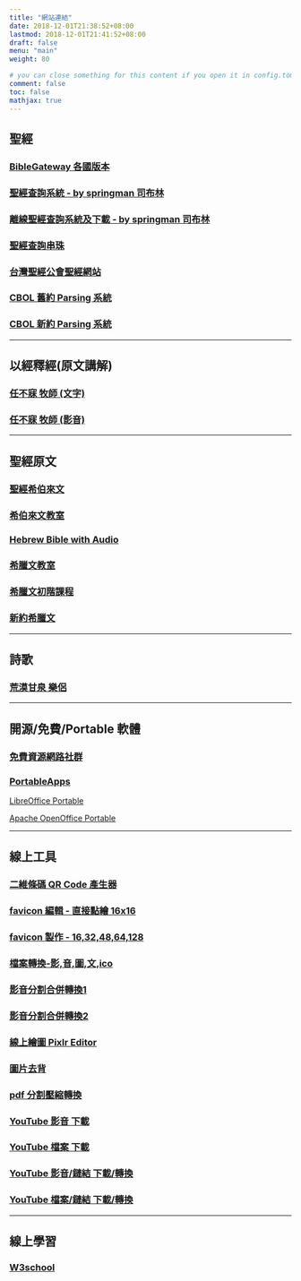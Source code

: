 ```yaml
---
title: "網站連結"
date: 2018-12-01T21:38:52+08:00
lastmod: 2018-12-01T21:41:52+08:00
draft: false
menu: "main"
weight: 80

# you can close something for this content if you open it in config.toml.
comment: false
toc: false
mathjax: true
---
```


## 聖經

### <a href="https://www.biblegateway.com/" target="_blank">BibleGateway 各國版本</a>

### <a href="/OfflineBible076/index.html" target="_blank">聖經查詢系統 - by springman 司布林</a>

### <a href="http://springbible.fhl.net/OfflineBible/offline.html" target="_blank">離線聖經查詢系統及下載 - by springman 司布林</a>

### <a href="https://thingclear.com/Bible/vol.php?_Lng=B5" target="_blank">聖經查詢串珠</a>

### <a href="http://cb.fhl.net/" target="_blank">台灣聖經公會聖經網站</a>

### <a href="http://a2z.fhl.net/php/parsing.php?engs=Gen&chap=1&sec=1" target="_blank">CBOL 舊約 Parsing 系統</a>

### <a href="https://bible.fhl.net/new/fhlwhparsing.php?engs=Matt&chap=1&sec=1" target="_blank">CBOL 新約 Parsing 系統</a>

---

## 以經釋經(原文講解)

### <a href="http://www.bible.url.tw/bmzy-montrealccc-com/index.html" target="_blank">任不寐 牧師 (文字)</a>

### <a href="https://www.youtube.com/channel/UC2MgB-upjmPWAP_p7hdk_MQ/playlists" target="_blank">任不寐 牧師 (影音)</a>

---

## 聖經原文

### <a href="http://www.chioulaoshi.org/BH/index.html" target="_blank">聖經希伯來文</a>

### <a href="http://hebrew.fhl.net/" target="_blank">希伯來文教室</a>

### <a href="http://bible.ort.org/intro1.asp?lang=1" target="_blank">Hebrew Bible with Audio</a>

### <a href="http://a2z.fhl.net/bible/greek/greek.html" target="_blank">希臘文教室</a>

### <a href="http://www.belovedhome.org/greekcourse.htm" target="_blank">希臘文初階課程</a>

### <a href="http://www.chioulaoshi.org/BGreek/index.html" target="_blank">新約希臘文</a>

---

## 詩歌

### <a href="http://www.hymncompanions.org/index2.php" target="_blank">荒漠甘泉  樂侶</a>

---

## 開源/免費/Portable 軟體

### <a href="https://free.com.tw/" target="_blank">免費資源網路社群</a>

### <a href="https://portableapps.com/zh-tw" target="_blank">PortableApps</a>

<a href="https://portableapps.com/apps/office/libreoffice_portable" target="_blank">LibreOffice Portable</a>

<a href="https://portableapps.com/apps/office/openoffice_portable" target="_blank">Apache OpenOffice Portable</a>

---

## 線上工具

### <a href="https://qr.ioi.tw/zh/" target="_blank">二維條碼 QR Code 產生器</a>

### <a href="https://www.favicon.cc/" target="_blank">favicon 編輯 - 直接點繪 16x16</a>

### <a href="http://tw.faviconico.org/" target="_blank">favicon 製作 - 16,32,48,64,128</a>

### <a href="https://www.aconvert.com/tw/" target="_blank">檔案轉換-影,音,圖,文,ico</a>

### <a href="https://mergeaudio.online/" target="_blank">影音分割合併轉換1</a>

### <a href="https://mp3cut.net/tw/" target="_blank">影音分割合併轉換2</a>  

### <a href="https://pixlr.com/editor/" target="_blank">線上繪圖 Pixlr Editor</a>

### <a href="http://www.aigei.com/bgremover" target="_blank">圖片去背</a>

### <a href="https://pdf.io/tw/" target="_blank">pdf 分割壓縮轉換</a>

### <a href="https://sconverter.com/zh-tw/" target="_blank">YouTube 影音 下載</a>

### <a href="http://kej.tw/flvretriever/" target="_blank">YouTube 檔案 下載</a>

### <a href="https://convert-video-online.com/tw/" target="_blank">YouTube 影音/鏈結 下載/轉換</a>

### <a href="https://www.aconvert.com/tw/video/" target="_blank">YouTube 檔案/鏈結 下載/轉換</a>

---

## 線上學習

### <a href="http://www.w3school.com.cn/" target="_blank">W3school</a>